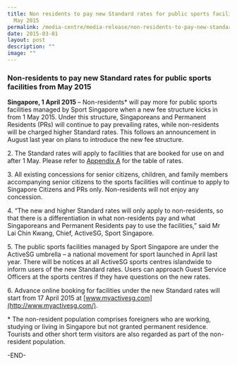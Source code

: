```yaml
---
title: Non residents to pay new Standard rates for public sports facilities from
  May 2015
permalink: /media-centre/media-release/non-residents-to-pay-new-standard-rates-for-public-sports-facilities/
date: 2015-03-01
layout: post
description: ""
image: ""
---
```

### **Non-residents to pay new Standard rates for public sports facilities from May 2015**
**Singapore, 1 April 2015** – Non-residents\* will pay more for public sports facilities managed by Sport Singapore when a new fee structure kicks in from 1 May 2015. Under this structure, Singaporeans and Permanent Residents (PRs) will continue to pay prevailing rates, while non-residents will be charged higher Standard rates. This follows an announcement in August last year on plans to introduce the new fee structure.

2\. The Standard rates will apply to facilities that are booked for use on and after 1 May. Please refer to [Appendix A](/files/Media%20Centre/Media%20Release/2015/April/Revised%20rates%20for%20ActiveSG%20sports%20facilities.pdf) for the table of rates.

3\. All existing concessions for senior citizens, children, and family members accompanying senior citizens to the sports facilities will continue to apply to Singapore Citizens and PRs only. Non-residents will not enjoy any concession.

4\. “The new and higher Standard rates will only apply to non-residents, so that there is a differentiation in what non-residents pay and what Singaporeans and Permanent Residents pay to use the facilities,” said Mr Lai Chin Kwang, Chief, ActiveSG, Sport Singapore.

5\. The public sports facilities managed by Sport Singapore are under the ActiveSG umbrella – a national movement for sport launched in April last year. There will be notices at all ActiveSG sports centres islandwide to inform users of the new Standard rates. Users can approach Guest Service Officers at the sports centres if they have questions on the new rates.

6\. Advance online booking for facilities under the new Standard rates will start from 17 April 2015 at [www.myactivesg.com](http://www.myactivesg.com/).

\* The non-resident population comprises foreigners who are working, studying or living in Singapore but not granted permanent residence. Tourists and other short term visitors are also regarded as part of the non-resident population.

\-END-